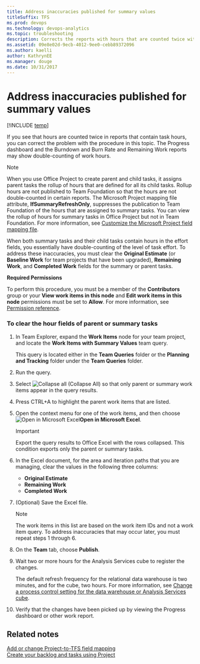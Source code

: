 ```yaml
---
title: Address inaccuracies published for summary values 
titleSuffix: TFS 
ms.prod: devops
ms.technology: devops-analytics
ms.topic: troubleshooting
description: Corrects the reports with hours that are counted twice with this procedure - Team Foundation Server 
ms.assetid: 09e8e02d-9ecb-4012-9ee0-cebb89372096
ms.author: kaelliauthor: KathrynEE
ms.manager: douge
ms.date: 10/31/2017
---
```



# Address inaccuracies published for summary values

[!INCLUDE [temp](../_shared/tfs-report-platform-version.md)]

If you see that hours are counted twice in reports that contain task hours, you can correct the problem with the procedure in this topic. The Progress dashboard and the Burndown and Burn Rate and Remaining Work reports may show double-counting of work hours.  
  
> [!NOTE]  
>  When you use Office Project to create parent and child tasks, it assigns parent tasks the rollup of hours that are defined for all its child tasks. Rollup hours are not published to Team Foundation so that the hours are not double-counted in certain reports. The Microsoft Project mapping file attribute, **IfSummaryRefreshOnly**, suppresses the publication to Team Foundation of the hours that are assigned to summary tasks. You can view the rollup of hours for summary tasks in Office Project but not in Team Foundation. For more information, see [Customize the Microsoft Project field mapping file](../../reference/xml/map-microsoft-project-fields-to-tf-fields.md).  
  
 When both summary tasks and their child tasks contain hours in the effort fields, you essentially have double-counting of the level of task effort. To address these inaccuracies, you must clear the **Original Estimate** (or **Baseline Work** for team projects that have been upgraded), **Remaining Work**, and **Completed Work** fields for the summary or parent tasks.  
  
 **Required Permissions**  
  
 To perform this procedure, you must be a member of the **Contributors** group or your **View work items in this node** and **Edit work items in this node** permissions must be set to **Allow**. For more information, see [Permission reference](../../organizations/security/set-project-collection-level-permissions.md).  
  
### To clear the hour fields of parent or summary tasks  
  
1.  In Team Explorer, expand the **Work Items** node for your team project, and locate the **Work Items with Summary Values** team query.  
  
     This query is located either in the **Team Queries** folder or the **Planning and Tracking** folder under the **Team Queries** folder.  
  
2.  Run the query.  
  
3.  Select ![Collapse all](_img/icon_collapseall.png "Icon_CollapseAll") (Collapse All) so that only parent or summary work items appear in the query results.  
  
4.  Press CTRL+A to highlight the parent work items that are listed.  
  
5.  Open the context menu for one of the work items, and then choose ![Open in Microsoft Excel](_img/icon_openinexcel.png "Icon_openInExcel")**Open in Microsoft Excel**.  
  
    > [!IMPORTANT]  
    >  Export the query results to Office Excel with the rows collapsed. This condition exports only the parent or summary tasks.  
  
6.  In the Excel document, for the area and iteration paths that you are managing, clear the values in the following three columns:  
  
    -   **Original Estimate**  
    -   **Remaining Work**  
    -   **Completed Work**  
  
7.  (Optional) Save the Excel file.  
  
    > [!NOTE]  
    > The work items in this list are based on the work item IDs and not a work item query. To address inaccuracies that may occur later, you must repeat steps 1 through 6.  
  
8.  On the **Team** tab, choose **Publish**.  
  
9. Wait two or more hours for the Analysis Services cube to register the changes.  
  
     The default refresh frequency for the relational data warehouse is two minutes, and for the cube, two hours. For more information, see [Change a process control setting for the data warehouse or Analysis Services cube](../admin/change-a-process-control-setting.md).  
  
10. Verify that the changes have been picked up by viewing the Progress dashboard or other work report.  
  
## Related notes 
 [Add or change Project-to-TFS field mapping](../../reference/xml/add-or-change-how-project-fields-map-to-tfs-fields.md)   
 [Create your backlog and tasks using Project](../../boards/backlogs/office/create-your-backlog-tasks-using-project.md)